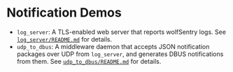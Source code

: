 # Notification Demos

* `log_server`: A TLS-enabled web server that reports wolfSentry logs.  See
  [`log_server/README.md`](log_server/README.md) for details.
* `udp_to_dbus`: A middleware daemon that accepts JSON notification packages
  over UDP from `log_server`, and generates DBUS notifications from them.  See
  [`udp_to_dbus/README.md`](udp_to_dbus/README.md) for details.
